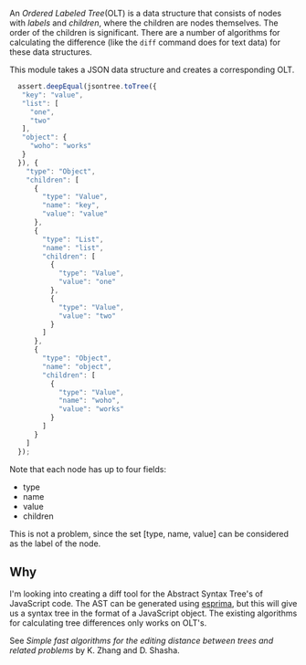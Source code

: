 An _Ordered Labeled Tree_(OLT) is a data structure that consists of nodes
with _labels_ and _children_, where the children are nodes themselves.
The order of the children is significant. There are a number of
algorithms for calculating the difference (like the `diff` command does
for text data) for these data structures.

This module takes a JSON data structure and creates a corresponding OLT.

```javascript
  assert.deepEqual(jsontree.toTree({
   "key": "value",
   "list": [
     "one",
     "two"
   ],
   "object": {
     "woho": "works"
   }
  }), {
    "type": "Object",
    "children": [
      {
        "type": "Value",
        "name": "key",
        "value": "value"
      },
      {
        "type": "List",
        "name": "list",
        "children": [
          {
            "type": "Value",
            "value": "one"
          },
          {
            "type": "Value",
            "value": "two"
          }
        ]
      },
      {
        "type": "Object",
        "name": "object",
        "children": [
          {
            "type": "Value",
            "name": "woho",
            "value": "works"
          }
        ]
      }
    ]
  });

```

Note that each node has up to four fields:

- type
- name
- value
- children

This is not a problem, since the set [type, name, value] can be
considered as the label of the node.

## Why

I'm looking into creating a diff tool for the Abstract Syntax Tree's of
JavaScript code. The AST can be generated using
[esprima](http://esprima.org), but this will give us a syntax tree in
the format of a JavaScript object. The existing algorithms for
calculating tree differences only works on OLT's.

See _Simple fast algorithms for the editing distance between trees and
related problems_ by K. Zhang and D. Shasha.

